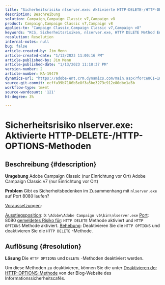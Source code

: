 ```yaml
---
title: "Sicherheitsrisiko nlserver.exe: Aktivierte HTTP-DELETE-/HTTP-OPTIONS-Methoden"
description: Beschreibung
solution: Campaign,Campaign Classic v7,Campaign v8
product: Campaign,Campaign Classic v7,Campaign v8
applies-to: "Campaign Classic,Campaign Classic v7,Campaign v8"
keywords: "KCS, Sicherheitsrisiken, nlserver.exe, HTTP DELETE Method Enabled, HTTP OPTIONS Method Enabled, FAQ, ACC, Adobe Campaign Classic, Adobe Campaign Classic v7"
resolution: Resolution
internal-notes: null
bug: false
article-created-by: Jim Menn
article-created-date: "1/13/2023 11:00:16 PM"
article-published-by: Jim Menn
article-published-date: "1/13/2023 11:18:37 PM"
version-number: 2
article-number: KA-19479
dynamics-url: "https://adobe-ent.crm.dynamics.com/main.aspx?forceUCI=1&pagetype=entityrecord&etn=knowledgearticle&id=c276e805-9693-ed11-aad1-6045bd0065f9"
source-git-commit: ecffa39b7186b5e8f3a5be3273c912e80dbe1a5b
workflow-type: tm+mt
source-wordcount: '121'
ht-degree: 3%

---
```


# Sicherheitsrisiko nlserver.exe: Aktivierte HTTP-DELETE-/HTTP-OPTIONS-Methoden

## Beschreibung {#description}


<b>Umgebung</b>
Adobe Campaign Classic (nur Einrichtung vor Ort) Adobe Campaign Classic v7 (nur Einrichtung vor Ort)

<b>Problem</b>
Gibt es Sicherheitsbedenken im Zusammenhang mit `nlserver.exe` auf Port 8080 laufen?

<u>Voraussetzungen</u>:

<u>Ausstiegsposition</u>: `D:\Adobe\Adobe Campaign v6\bin\nlserver.exe`
<u>Port</u>: 8080
<u>gemeldetes Risiko für</u>: `HTTP DELETE` Methode aktiviert und `HTTP OPTIONS` Methode aktiviert.
<u>Behebung</u>: Deaktivieren Sie die `HTTP OPTIONS` und deaktivieren Sie die `HTTP DELETE` -Methode.


## Auflösung {#resolution}


<b>Lösung</b>
Die `HTTP OPTIONS` und `DELETE` -Methoden deaktiviert werden.

Um diese Methoden zu deaktivieren, können Sie die unter [Deaktivieren der HTTP-OPTIONS-Methode](https://protonts.wordpress.com/2013/08/15/how-to-disable-http-options-method/) von der Blog-Website des Informationssicherheitscafés.
